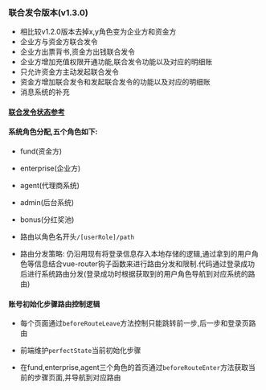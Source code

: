 ### 联合发令版本(v1.3.0)

- 相比较v1.2.0版本去掉x,y角色变为企业方和资金方
- 企业方与资金方联合发令
- 企业方出票背书,资金方出钱联合发令
- 企业方增加充值权限开通功能,联合发令功能以及对应的明细账
- 只允许资金方主动发起联合发令
- 资金方增加联合发令和发起联合发令的功能以及对应的明细账
- 消息系统的补充

#### [联合发令状态参考](https://note.youdao.com/share/?token=705C81F20E6B4B18B101199D6406C21B&gid=87624591#/)

#### 系统角色分配,五个角色如下:

- fund(资金方)

- enterprise(企业方)

- agent(代理商系统)

- admin(后台系统)

- bonus(分红奖池)

- 路由以角色名开头`/[userRole]/path`

- 路由分发策略: 仍沿用现有将登录信息存入本地存储的逻辑,通过拿到的用户角色等信息结合vue-router钩子函数来进行路由分发和限制.代码通过登录成功后进行系统路由分发(登录成功时根据获取到的用户角色导航到对应系统的路由)

#### 账号初始化步骤路由控制逻辑

- 每个页面通过`beforeRouteLeave`方法控制只能跳转前一步,后一步和登录页路由

- 前端维护`perfectState`当前初始化步骤

- 在fund,enterprise,agent三个角色的首页通过`beforeRouteEnter`方法获取当前的步骤页面,并导航到对应路由
